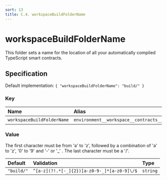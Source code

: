 ```yaml
---
sort: 13
title: C.4. workspaceBuildFolderName
---
```


# workspaceBuildFolderName

This folder sets a name for the location of all your automatically compiled TypeScript smart contracts.


## Specification

Default implementation: ```{ "workspaceBuildFolderName": "build/" }```

### Key

| **Name** | **Alias** | **Methods** | **Category** |  
|:--|:--|:--|:--|
| ```workspaceBuildFolderName``` | ```environment__workspace__contracts__build__folder``` | [setEnvironment](../methods//setEnvironment.html#options) | [Workspace](../options/#workspace) |

### Value

The first character must be from 'a' to 'z', followed by a combination of 'a' to 'z', '0' to '9' and '-' or '_' . The last character must be a '/'.

| **Default** | **Validation** | **Type** |
|:--|:--|:--|
| ```"build/"``` | ```^[a-z](?!.*[-_]{2})[a-z0-9-_]*[a-z0-9]\/$``` | ```string``` |

